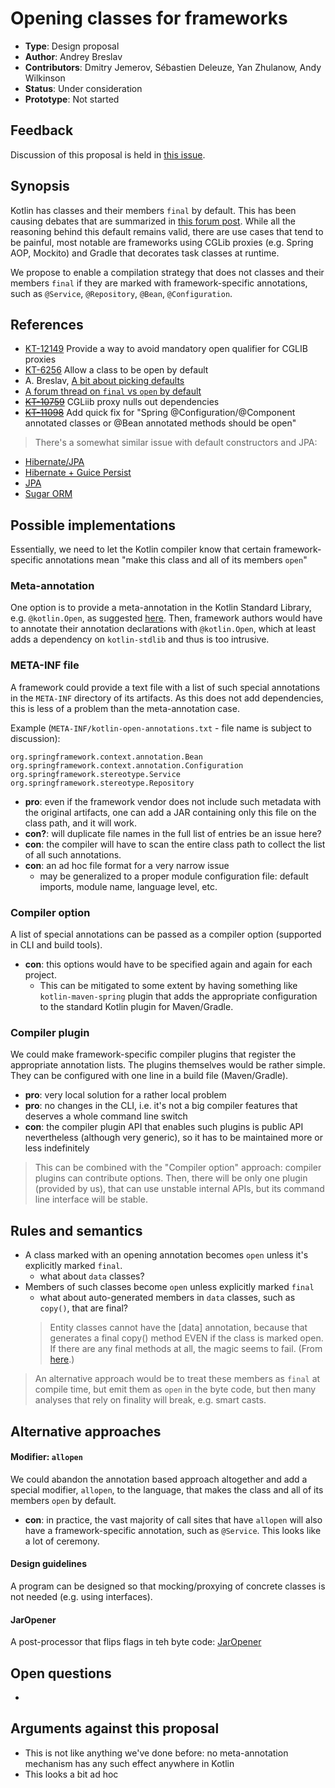 # Opening classes for frameworks

* **Type**: Design proposal
* **Author**: Andrey Breslav
* **Contributors**: Dmitry Jemerov, Sébastien Deleuze, Yan Zhulanow, Andy Wilkinson 
* **Status**: Under consideration
* **Prototype**: Not started

## Feedback

Discussion of this proposal is held in [this issue](TODO).

## Synopsis

Kotlin has classes and their members `final` by default. This has been causing debates that are summarized in [this forum post](https://discuss.kotlinlang.org/t/a-bit-about-picking-defaults/1418). While all the reasoning behind this default remains valid, there are use cases that tend to be painful, most notable are frameworks using CGLib proxies (e.g. Spring AOP, Mockito) and Gradle that decorates task classes at runtime.

We propose to enable a compilation strategy that does not classes and their members `final` if they are marked with framework-specific annotations, such as `@Service`, `@Repository`, `@Bean`,  `@Configuration`.
 

## References

- [KT-12149](https://youtrack.jetbrains.com/issue/KT-12149) Provide a way to avoid mandatory open qualifier for CGLIB proxies
- [KT-6256](https://youtrack.jetbrains.com/issue/KT-6256) Allow a class to be open by default
- A. Breslav, [A bit about picking defaults](https://discuss.kotlinlang.org/t/a-bit-about-picking-defaults/1418)
- [A forum thread on `final` vs `open` by default](https://discuss.kotlinlang.org/t/classes-final-by-default/166)
- [~~KT-10759~~](https://youtrack.jetbrains.com/issue/KT-10759) CGLiib proxy nulls out dependencies 
- [~~KT-11098~~](https://youtrack.jetbrains.com/issue/KT-11098) Add quick fix for "Spring @Configuration/@Component annotated classes or @Bean annotated methods should be open"

> There's a somewhat similar issue with default constructors and JPA: 
- [Hibernate/JPA](http://stackoverflow.com/questions/32038177/kotlin-with-jpa-default-constructor-hell)
- [Hibernate + Guice Persist](https://discuss.kotlinlang.org/t/jpa-guice-gotchas/425)  
- [JPA](https://discuss.kotlinlang.org/t/feature-request-a-modifier-annotation-for-data-classes-to-provide-a-non-arg-constructor-on-jvm/1549/4)
- [Sugar ORM](https://discuss.kotlinlang.org/t/using-sugar-orm-with-kotlin/439/4)

## Possible implementations

Essentially, we need to let the Kotlin compiler know that certain framework-specific annotations mean "make this class and all of its members `open`" 

### Meta-annotation

One option is to provide a meta-annotation in the Kotlin Standard Library, e.g. `@kotlin.Open`, as suggested [here](https://youtrack.jetbrains.com/issue/KT-12149#comment=27-1422592). Then, framework authors would have to annotate their annotation declarations with `@kotlin.Open`, which at least adds a dependency on `kotlin-stdlib` and thus is too intrusive.

### META-INF file

A framework could provide a text file with a list of such special annotations in the `META-INF` directory of its artifacts. As this does not add dependencies, this is less of a problem than the meta-annotation case.

Example (`META-INF/kotlin-open-annotations.txt` - file name is subject to discussion):

```
org.springframework.context.annotation.Bean
org.springframework.context.annotation.Configuration
org.springframework.stereotype.Service
org.springframework.stereotype.Repository
```

- **pro**: even if the framework vendor does not include such metadata with the original artifacts, one can add a JAR containing only this file on the class path, and it will work.
- **con?**: will duplicate file names in the full list of entries be an issue here?
- **con**: the compiler will have to scan the entire class path to collect the list of all such annotations.
- **con**: an ad hoc file format for a very narrow issue
  - may be generalized to a proper module configuration file: default imports, module name, language level, etc.
 
### Compiler option
 
A list of special annotations can be passed as a compiler option (supported in CLI and build tools).
 
- **con**: this options would have to be specified again and again for each project. 
  - This can be mitigated to some extent by having something like `kotlin-maven-spring` plugin that adds the appropriate configuration to the standard Kotlin plugin for Maven/Gradle. 

### Compiler plugin

We could make framework-specific compiler plugins that register the appropriate annotation lists. The plugins themselves would be rather simple. They can be configured with one line in a build file (Maven/Gradle).
  
- **pro**: very local solution for a rather local problem
- **pro**: no changes in the CLI, i.e. it's not a big compiler features that deserves a whole command line switch
- **con**: the compiler plugin API that enables such plugins is public API nevertheless (although very generic), so it has to be maintained more or less indefinitely
 
> This can be combined with the "Compiler option" approach: compiler plugins can contribute options. Then, there will be only one plugin (provided by us), that can use unstable internal APIs, but its command line interface will be stable. 
  
## Rules and semantics

- A class marked with an opening annotation becomes `open` unless it's explicitly marked `final`.
  - what about `data` classes? 
- Members of such classes become `open` unless explicitly marked `final`
  - what about auto-generated members in `data` classes, such as `copy()`, that are final?
  > Entity classes cannot have the [data] annotation, because that generates a final copy() method EVEN if the class is marked open. If there are any final methods at all, the magic seems to fail. (From [here](https://discuss.kotlinlang.org/t/jpa-guice-gotchas/425).)


> An alternative approach would be to treat these members as `final` at compile time, but emit them as `open` in the byte code, but then many analyses that rely on finality will break, e.g. smart casts.  

## Alternative approaches

#### Modifier: `allopen`

We could abandon the annotation based approach altogether and add a special modifier, `allopen`, to the language, that makes the class and all of its members `open` by default. 
 
- **con**: in practice, the vast majority of call sites that have `allopen` will also have a framework-specific annotation, such as `@Service`. This looks like a lot of ceremony.  

#### Design guidelines

A program can be designed so that mocking/proxying of concrete classes is not needed (e.g. using interfaces).

#### JarOpener

A post-processor that flips flags in teh byte code: [JarOpener](https://discuss.kotlinlang.org/t/classes-final-by-default/166/39)

## Open questions

-

## Arguments against this proposal

- This is not like anything we've done before: no meta-annotation mechanism has any such effect anywhere in Kotlin
- This looks a bit ad hoc